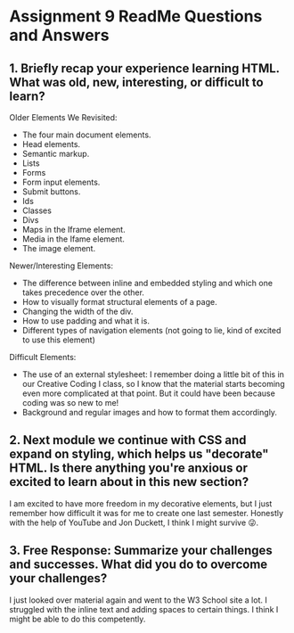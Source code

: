 # Assignment 9 ReadMe Questions and Answers

## 1. Briefly recap your experience learning HTML. What was old, new, interesting, or difficult to learn?

Older Elements We Revisited:
* The four main document elements.
* Head elements.
* Semantic markup.
* Lists
* Forms
* Form input elements.
* Submit buttons.
* Ids
* Classes
* Divs
* Maps in the Iframe element.
* Media in the Ifame element.
* The image element.

Newer/Interesting Elements:
* The difference between inline and embedded styling and which one takes precedence over the other.
* How to visually format structural elements of a page.
* Changing the width of the div.
* How to use padding and what it is.
* Different types of navigation elements (not going to lie, kind of excited to use this element)

Difficult Elements:
* The use of an external stylesheet: I remember doing a little bit of this in our Creative Coding I class, so I know that the material starts becoming even more complicated at that point.  But it could have been because coding was so new to me!
* Background and regular images and how to format them accordingly.

## 2. Next module we continue with CSS and expand on styling, which helps us "decorate" HTML. Is there anything you're anxious or excited to learn about in this new section?

I am excited to have more freedom in my decorative elements, but I just remember how difficult it was for me to create one last semester.  Honestly with the help of YouTube and Jon Duckett, I think I might survive  &#128540;.


## 3. Free Response: Summarize your challenges and successes. What did you do to overcome your challenges?
I just looked over material again and went to the W3 School site a lot.  I struggled with the inline text and adding spaces to certain things.  I think I might be able to do this competently.
